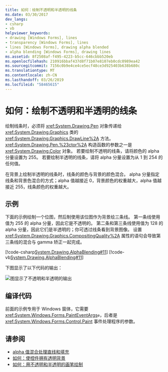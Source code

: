 ```yaml
---
title: 如何：绘制不透明和半透明的线条
ms.date: 03/30/2017
dev_langs:
- csharp
- vb
helpviewer_keywords:
- drawing [Windows Forms], lines
- transparency [Windows Forms], lines
- lines [Windows Forms], drawing alpha blended
- alpha blending [Windows Forms], drawing lines
ms.assetid: 8f2508af-f495-4223-b5cc-646cbbb520eb
ms.openlocfilehash: 210916bbaf437d8f71b07e8107eb0cdc0989ea42
ms.sourcegitcommit: 7156c0b9e4ce4ce5ecf48ce3d925403b638b680c
ms.translationtype: MT
ms.contentlocale: zh-CN
ms.lasthandoff: 03/26/2019
ms.locfileid: "58465615"
---
```

# <a name="how-to-draw-opaque-and-semitransparent-lines"></a>如何：绘制不透明和半透明的线条
绘制线条时，必须将 <xref:System.Drawing.Pen> 对象传递给 <xref:System.Drawing.Graphics> 类的 <xref:System.Drawing.Graphics.DrawLine%2A> 方法。 <xref:System.Drawing.Pen.%23ctor%2A> 构造函数的参数之一是 <xref:System.Drawing.Color> 对象。 若要绘制不透明的线条，请将颜色的 alpha 分量设置为 255。 若要绘制半透明的线条，请将 alpha 分量设置为从 1 到 254 的任何值。  
  
 在背景上绘制半透明的线条时，线条的颜色与背景的颜色混合。 alpha 分量指定线条和背景色混合的方式；alpha 值越接近 0，背景颜色的权重越大，alpha 值越接近 255，线条颜色的权重越大。  
  
## <a name="example"></a>示例  
 下面的示例绘制一个位图，然后制使用该位图作为背景绘三条线。 第一条线使用值为 255 的 alpha 分量，因此它是不透明的。 第二条和第三条线使用值为 128 的 alpha 分量，因此它们是半透明的；你可透过线条看到背景图像。 设置 <xref:System.Drawing.Graphics.CompositingQuality%2A> 属性的语句会导致第三条线的混合与 gamma 矫正一起完成。  
  
 [!code-csharp[System.Drawing.AlphaBlending#11](~/samples/snippets/csharp/VS_Snippets_Winforms/System.Drawing.AlphaBlending/CS/Class1.cs#11)]
 [!code-vb[System.Drawing.AlphaBlending#11](~/samples/snippets/visualbasic/VS_Snippets_Winforms/System.Drawing.AlphaBlending/VB/Class1.vb#11)]  
  
 下图显示了以下代码的输出：  
  
 ![图显示了不透明和半透明的输出](./media/how-to-draw-opaque-and-semitransparent-lines/opaque-semitransparent-lines.png)  

## <a name="compiling-the-code"></a>编译代码  
 前面的示例专用于 Windows 窗体，它需要 <xref:System.Windows.Forms.PaintEventArgs>`e`，后者是 <xref:System.Windows.Forms.Control.Paint> 事件处理程序的参数。  
  
## <a name="see-also"></a>请参阅
- [alpha 值混合处理直线和填充](alpha-blending-lines-and-fills.md)
- [如何：使控件拥有透明背景](../controls/how-to-give-your-control-a-transparent-background.md)
- [如何：用不透明和半透明的画笔绘制](how-to-draw-with-opaque-and-semitransparent-brushes.md)
